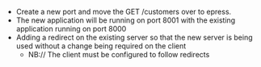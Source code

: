 - Create a new port and move the GET /customers over to epress.
- The new application will be running on port 8001 with the existing application running on port 8000
- Adding a redirect on the existing server so that the new server is being used without a change being required on the client
  - NB://  The client must be configured to follow redirects

